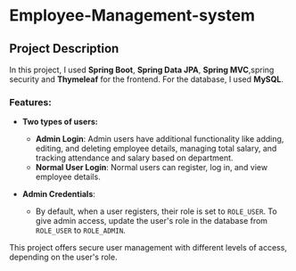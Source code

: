 # Employee-Management-system

## Project Description

In this project, I used **Spring Boot**, **Spring Data JPA**, **Spring MVC**,spring security and **Thymeleaf** for the frontend. For the database, I used **MySQL**.

### Features:
- **Two types of users:**
  - **Admin Login**: Admin users have additional functionality like adding, editing, and deleting employee details, managing total salary, and tracking attendance and salary based on department.
  - **Normal User Login**: Normal users can register, log in, and view employee details.
  
- **Admin Credentials**: 
  - By default, when a user registers, their role is set to `ROLE_USER`. To give admin access, update the user's role in the database from `ROLE_USER` to `ROLE_ADMIN`.

This project offers secure user management with different levels of access, depending on the user's role.
